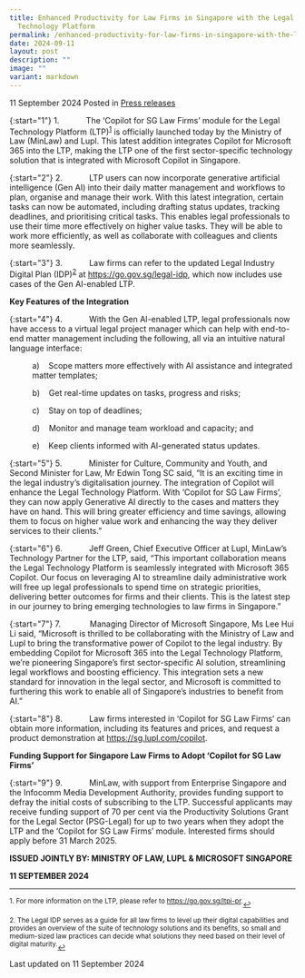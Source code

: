 ```yaml
---
title: Enhanced Productivity for Law Firms in Singapore with the Legal
  Technology Platform
permalink: /enhanced-productivity-for-law-firms-in-singapore-with-the-legal-technology-platform/
date: 2024-09-11
layout: post
description: ""
image: ""
variant: markdown
---
```

11 September 2024 Posted in [Press releases](/news/press-releases)

{:start="1"}
1.&nbsp;&nbsp;&nbsp;&nbsp;&nbsp;&nbsp;&nbsp;&nbsp;&nbsp;&nbsp;&nbsp; The ‘Copilot for SG Law Firms’ module for the Legal Technology Platform (LTP)<sup><a href="#fn1" id="ref1">1</a></sup> is officially launched today by the Ministry of Law (MinLaw) and Lupl. This latest addition integrates Copilot for Microsoft 365 into the LTP, making the LTP one of the first sector-specific technology solution that is integrated with Microsoft Copilot in Singapore.

{:start="2"}
2.&nbsp;&nbsp;&nbsp;&nbsp;&nbsp;&nbsp;&nbsp;&nbsp;&nbsp;&nbsp;&nbsp; LTP users can now incorporate generative artificial intelligence (Gen AI) into their daily matter management and workflows to plan, organise and manage their work. With this latest integration, certain tasks can now be automated, including drafting status updates, tracking deadlines, and prioritising critical tasks. This enables legal professionals to use their time more effectively on higher value tasks. They will be able to work more efficiently, as well as collaborate with colleagues and clients more seamlessly.

{:start="3"}
3.&nbsp;&nbsp;&nbsp;&nbsp;&nbsp;&nbsp;&nbsp;&nbsp;&nbsp;&nbsp;&nbsp; Law firms can refer to the updated Legal Industry Digital Plan (IDP)<sup><a href="#fn2" id="ref2">2</a></sup> at <a href="https://go.gov.sg/legal-idp">https://go.gov.sg/legal-idp</a>, which now includes use cases of the Gen AI-enabled LTP. &nbsp;

**Key Features of the Integration**

{:start="4"}
4.&nbsp;&nbsp;&nbsp;&nbsp;&nbsp;&nbsp;&nbsp;&nbsp;&nbsp;&nbsp;&nbsp; With the Gen AI-enabled LTP, legal professionals now have access to a virtual legal project manager which can help with end-to-end matter management including the following, all via an intuitive natural language interface:

<p style="margin-left: 40px">
a)&nbsp;&nbsp;&nbsp; Scope matters more effectively with AI assistance and integrated matter templates;</p>

<p style="margin-left: 40px">
b)&nbsp;&nbsp;&nbsp; Get real-time updates on tasks, progress and risks;</p>

<p style="margin-left: 40px">
c)&nbsp;&nbsp;&nbsp; Stay on top of deadlines;</p>

<p style="margin-left: 40px">	
d)&nbsp;&nbsp;&nbsp; Monitor and manage team workload and capacity; and</p>

<p style="margin-left: 40px">
e)&nbsp;&nbsp;&nbsp; Keep clients informed with AI-generated status updates.</p>

{:start="5"}
5.&nbsp;&nbsp;&nbsp;&nbsp;&nbsp;&nbsp;&nbsp;&nbsp;&nbsp;&nbsp;&nbsp; Minister for Culture, Community and Youth, and Second Minister for Law, Mr Edwin Tong SC said, “It is an exciting time in the legal industry’s digitalisation journey. The integration of Copilot will enhance the Legal Technology Platform. With ‘Copilot for SG Law Firms’, they can now apply Generative AI directly to the cases and matters they have on hand. This will bring greater efficiency and time savings, allowing them to focus on higher value work and enhancing the way they deliver services to their clients.”

{:start="6"}
6.&nbsp;&nbsp;&nbsp;&nbsp;&nbsp;&nbsp;&nbsp;&nbsp;&nbsp;&nbsp;&nbsp; Jeff Green, Chief Executive Officer at Lupl, MinLaw’s Technology Partner for the LTP, said, “This important collaboration means the Legal Technology Platform is seamlessly integrated with Microsoft 365 Copilot. Our focus on leveraging AI to streamline daily administrative work will free up legal professionals to spend time on strategic priorities, delivering better outcomes for firms and their clients. This is the latest step in our journey to bring emerging technologies to law firms in Singapore.”

{:start="7"}
7.&nbsp;&nbsp;&nbsp;&nbsp;&nbsp;&nbsp;&nbsp;&nbsp;&nbsp;&nbsp;&nbsp; &nbsp;Managing Director of Microsoft Singapore, Ms Lee Hui Li said, “Microsoft is thrilled to be collaborating with the Ministry of Law and Lupl to bring the transformative power of Copilot to the legal industry. By embedding Copilot for Microsoft 365 into the Legal Technology Platform, we’re pioneering Singapore’s first sector-specific AI solution, streamlining legal workflows and boosting efficiency. This integration sets a new standard for innovation in the legal sector, and Microsoft is committed to furthering this work to enable all of Singapore’s industries to benefit from AI.”

{:start="8"}
8.&nbsp;&nbsp;&nbsp;&nbsp;&nbsp;&nbsp;&nbsp;&nbsp;&nbsp;&nbsp;&nbsp; Law firms interested in ‘Copilot for SG Law Firms’ can obtain more information, including its features and prices, and request a product demonstration at <a href="https://sg.lupl.com/copilot">https://sg.lupl.com/copilot</a>.&nbsp;

**Funding Support for Singapore Law Firms to Adopt ‘Copilot for SG Law Firms’**

{:start="9"}
9.&nbsp;&nbsp;&nbsp;&nbsp;&nbsp;&nbsp;&nbsp;&nbsp;&nbsp;&nbsp;&nbsp; MinLaw, with support from Enterprise Singapore and the Infocomm Media Development Authority, provides funding support to defray the initial costs of subscribing to the LTP. Successful applicants may receive funding support of 70 per cent via the Productivity Solutions Grant for the Legal Sector (PSG-Legal) for up to two years when they adopt the LTP and the ‘Copilot for SG Law Firms’ module. Interested firms should apply before 31 March 2025.

**ISSUED JOINTLY BY: MINISTRY OF LAW, LUPL &amp; MICROSOFT SINGAPORE**

**11 SEPTEMBER 2024**

  

* * *

<p><sup id="fn1">1. For more information on the LTP, please refer to <a href="https://go.gov.sg/ltpi-pr">https://go.gov.sg/ltpi-pr</a>.</sup><a href="#ref1" title="Jump back to footnote 1 in the text." style="font-size: 12px">↩</a></p>

<p><sup id="fn2">2. The Legal IDP serves as a guide for all law firms to level up their digital capabilities and provides an overview of the suite of technology solutions and its benefits, so small and medium-sized law practices can decide what solutions they need based on their level of digital maturity.</sup><a href="#ref2" title="Jump back to footnote 2 in the text." style="font-size: 12px">↩</a></p>


<p class="right-side-updated">Last updated on 11 September 2024</p>